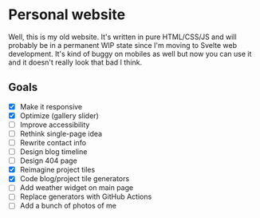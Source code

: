 # Personal website
Well, this is my old website. It's written in pure HTML/CSS/JS and will probably be in a permanent WIP state since I'm moving to Svelte web development. It's kind of buggy on mobiles as well but now you can use it and it doesn't really look that bad I think.

## Goals
- [x] Make it responsive
- [x] Optimize (gallery slider)
- [ ] Improve accessibility
- [ ] Rethink single-page idea
- [ ] Rewrite contact info
- [ ] Design blog timeline
- [ ] Design 404 page
- [x] Reimagine project tiles
- [x] Code blog/project tile generators
- [ ] Add weather widget on main page
- [ ] Replace generators with GitHub Actions
- [ ] Add a bunch of photos of me
